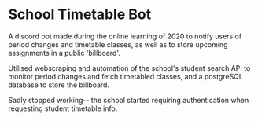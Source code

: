 # School Timetable Bot

A discord bot made during the online learning of 2020 to notify users of period changes and timetable classes, as well as to store upcoming assignments in a public 'billboard'.

Utilised webscraping and automation of the school's student search API to monitor period changes and fetch timetabled classes, and a postgreSQL database to store the billboard.

Sadly stopped working-- the school started requiring authentication when requesting student timetable info.
